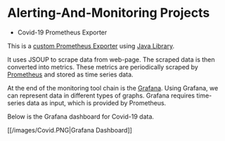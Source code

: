 # Alerting-And-Monitoring Projects

- Covid-19 Prometheus Exporter

This is a [custom Prometheus Exporter](https://prometheus.io/docs/instrumenting/writing_exporters/) using [Java Library](https://github.com/prometheus/client_java).

It uses JSOUP to scrape data from web-page. The scraped data is then converted into metrics. These metrics are periodically scraped by [Prometheus](https://prometheus.io/) and stored as time series data.

At the end of the monitoring tool chain is the [Grafana](https://grafana.com/). Using Grafana, we can represent data in different types of graphs. Grafana requires time-series data as input, which is provided by Prometheus.

Below is the Grafana dashboard for Covid-19 data.

[[/images/Covid.PNG|Grafana Dashboard]]

